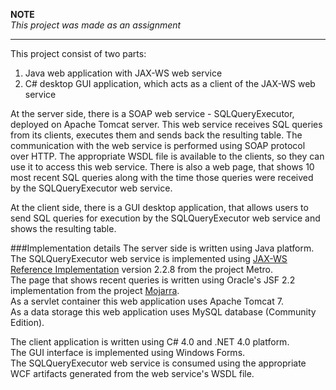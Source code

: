 **NOTE**<br />
*This project was made as an assignment*

---

This project consist of two parts:
  1. Java web application with JAX-WS web service
  2. C# desktop GUI application, which acts as a client of the JAX-WS web service

At the server side, there is a SOAP web service - SQLQueryExecutor, deployed on Apache Tomcat server. This web service receives SQL queries from its clients, executes them and sends back the resulting table. The communication with the web service is performed using SOAP protocol over HTTP. The appropriate WSDL file is available to the clients, so they can use it to access this web service. There is also a web page, that shows 10 most recent SQL queries along with the time those queries were received by the SQLQueryExecutor web service.

At the client side, there is a GUI desktop application, that allows users to send SQL queries for execution by the SQLQueryExecutor web service and shows the resulting table.

###Implementation details
The server side is written using Java platform.<br>
The SQLQueryExecutor web service is implemented using [JAX-WS Reference Implementation](http://jax-ws.java.net/) version 2.2.8 from the project Metro.<br>
The page that shows recent queries is written using Oracle's JSF 2.2 implementation from the project [Mojarra](http://javaserverfaces.java.net/).<br>
As a servlet container this web application uses Apache Tomcat 7.<br>
As a data storage this web application uses MySQL database (Community Edition). 

The client application is written using C# 4.0 and .NET 4.0 platform.<br>
The GUI interface is implemented using Windows Forms.<br>
The SQLQueryExecutor web service is consumed using the appropriate WCF artifacts generated from the web service's WSDL file.
